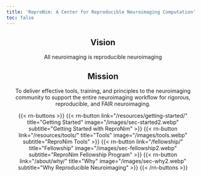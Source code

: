```yaml
---
title: 'ReproNim: A Center for Reproducible Neuroimaging Computation'
toc: false
---
```


<style>
    h2, p { text-align: center; }
</style>

## Vision

All neuroimaging is reproducible neuroimaging

## Mission

To deliver effective tools, training, and principles to the neuroimaging community to support the entire neuroimaging workflow for rigorous, reproducible, and FAIR neuroimaging.

{{< rn-buttons >}}
    {{< rn-button 
        link="/resources/getting-started/" 
        title="Getting Started" 
        image="/images/sec-started2.webp" 
        subtitle="Getting Started with ReproNim" 
    >}}
    {{< rn-button 
        link="/resources/tools/" 
        title="Tools" 
        image="/images/tools.webp" 
        subtitle="ReproNim Tools" 
    >}}
    {{< rn-button 
        link="/fellowship/" 
        title="Fellowship" 
        image="/images/sec-fellowship2.webp" 
        subtitle="ReproNim Fellowship Program" 
    >}}
    {{< rn-button 
        link="/about/why/" 
        title="Why" 
        image="/images/sec-why2.webp" 
        subtitle="Why Reproducible Neuroimaging" 
    >}}
{{< /rn-buttons >}}
